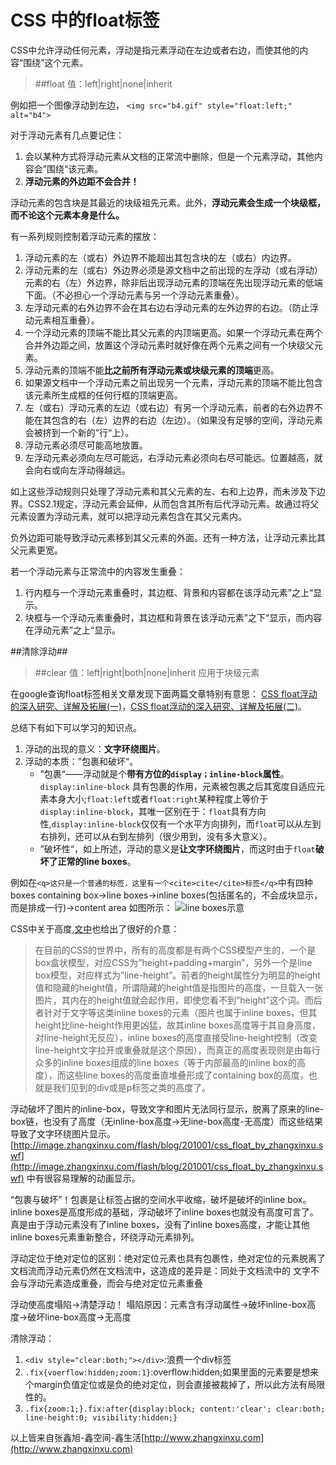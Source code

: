# CSS 中的float标签

CSS中允许浮动任何元素，浮动是指元素浮动在左边或者右边，而使其他的内容“围绕”这个元素。
> ##float
> 值：left|right|none|inherit

例如把一个图像浮动到左边，
`<img src="b4.gif" style="float:left;" alt="b4">`

对于浮动元素有几点要记住：
1. 会以某种方式将浮动元素从文档的正常流中删除，但是一个元素浮动，其他内容会”围绕“该元素。
2. **浮动元素的外边距不会合并！**

浮动元素的包含块是其最近的块级祖先元素。此外，**浮动元素会生成一个块级框，而不论这个元素本身是什么。**

有一系列规则控制着浮动元素的摆放：

1. 浮动元素的左（或右）外边界不能超出其包含块的左（或右）内边界。
2. 浮动元素的左（或右）外边界必须是源文档中之前出现的左浮动（或右浮动）元素的右（左）外边界，除非后出现浮动元素的顶端在先出现浮动元素的低端下面。（不必担心一个浮动元素与另一个浮动元素重叠）。
3. 左浮动元素的右外边界不会在其右边右浮动元素的左外边界的右边。（防止浮动元素相互重叠）。
4. 一个浮动元素的顶端不能比其父元素的内顶端更高。如果一个浮动元素在两个合并外边距之间，放置这个浮动元素时就好像在两个元素之间有一个块级父元素。
5. 浮动元素的顶端不能**比之前所有浮动元素或块级元素的顶端**更高。
6. 如果源文档中一个浮动元素之前出现另一个元素，浮动元素的顶端不能比包含该元素所生成框的任何行框的顶端更高。
7. 左（或右）浮动元素的左边（或右边）有另一个浮动元素，前者的右外边界不能在其包含的右（左）边界的右边（左边）。（如果没有足够的空间，浮动元素会被挤到一个新的”行“上）。
8. 浮动元素必须尽可能高地放置。
9. 左浮动元素必须向左尽可能远，右浮动元素必须向右尽可能远。位置越高，就会向右或向左浮动得越远。

如上这些浮动规则只处理了浮动元素和其父元素的左、右和上边界，而未涉及下边界。CSS2.1规定，浮动元素会延伸，从而包含其所有后代浮动元素。故通过将父元素设置为浮动元素，就可以把浮动元素包含在其父元素内。


负外边距可能导致浮动元素移到其父元素的外面。还有一种方法，让浮动元素比其父元素更宽。

若一个浮动元素与正常流中的内容发生重叠：

1. 行内框与一个浮动元素重叠时，其边框、背景和内容都在该浮动元素”之上“显示。
2. 块框与一个浮动元素重叠时，其边框和背景在该浮动元素”之下“显示，而内容在浮动元素”之上“显示。

##清除浮动##
> ##clear
> 值：left|right|both|none|inherit
> 应用于块级元素


在google查询float标签相关文章发现下面两篇文章特别有意思：
[CSS float浮动的深入研究、详解及拓展(一)](http://www.zhangxinxu.com/wordpress/?p=583)，[CSS float浮动的深入研究、详解及拓展(二)](http://www.zhangxinxu.com/wordpress/?p=594)。

总结下有如下可以学习的知识点。

1. 浮动的出现的意义：**文字环绕图片**。
2. 浮动的本质：”包裹和破坏“。
    *  ”包裹“——浮动就是个**带有方位的`display；inline-block`属性**。`display:inline-block` 具有包裹的作用，元素被包裹之后其宽度自适应元素本身大小;`float:left`或者`float:right`某种程度上等价于`display:inline-block`，其唯一区别在于：`float`具有方向性,`display:inline-block`仅仅有一个水平方向排列，而`float`可以从左到右排列，还可以从右到左排列（很少用到，没有多大意义）。
    * ”破坏性“，如上所述，浮动的意义是**让文字环绕图片**，而这时由于`float`**破坏了正常的line boxes**。

 例如在`<q>这只是一个普通的标签，这里有一个<cite>cite</cite>标签</q>`中有四种boxes
 containing box->line boxes->inline boxes(包括匿名的，不会成块显示，而是排成一行)->content area
如图所示：
 <img  alt="line boxes示意" src="http://paddingme.qiniudn.com/float.png" >


CSS中关于高度,[文中](http://www.zhangxinxu.com/wordpress/?p=583)也给出了很好的介意：
>在目前的CSS的世界中，所有的高度都是有两个CSS模型产生的，一个是box盒状模型，对应CSS为”height+padding+margin”，另外一个是line box模型，对应样式为”line-height”。前者的height属性分为明显的height值和隐藏的height值，所谓隐藏的height值是指图片的高度，一旦载入一张图片，其内在的height值就会起作用，即使您看不到”height”这个词。而后者针对于文字等这类inline boxes的元素（图片也属于inline boxes，但其height比line-height作用更凶猛，故其inline boxes高度等于其自身高度，对line-height无反应），inline boxes的高度直接受line-height控制（改变line-height文字拉开或重叠就是这个原因），而真正的高度表现则是由每行众多的inline boxes组成的line boxes（等于内部最高的inline box的高度），而这些line boxes的高度垂直堆叠形成了containing box的高度，也就是我们见到的div或是p标签之类的高度了。

浮动破坏了图片的inline-box，导致文字和图片无法同行显示，脱离了原来的line-box链，也没有了高度（无inline-box高度->无line-box高度-无高度）而这些结果导致了文字环绕图片显示。
[http://image.zhangxinxu.com/flash/blog/201001/css_float_by_zhangxinxu.swf](http://image.zhangxinxu.com/flash/blog/201001/css_float_by_zhangxinxu.swf) 中有很容易理解的动画显示。

“包裹与破坏”！包裹是让标签占据的空间水平收缩，破坏是破坏的inline box。inline boxes是高度形成的基础，浮动破坏了inline boxes也就没有高度可言了。真是由于浮动元素没有了inline boxes，没有了inline boxes高度，才能让其他inline boxes元素重新整合，环绕浮动元素排列。


浮动定位于绝对定位的区别：绝对定位元素也具有包裹性，绝对定位的元素脱离了文档流而浮动元素仍然在文档流中，这造成的差异是：同处于文档流中的 文字不会与浮动元素造成重叠，而会与绝对定位元素重叠


浮动使高度塌陷->清楚浮动！
塌陷原因：元素含有浮动属性->破坏inline-box高度->破坏line-box高度->无高度

清除浮动：

1. `<div style="clear:both;"></div>`:浪费一个div标签
2.  `.fix{voerflow:hidden;zoom:1}`:overflow:hidden;如果里面的元素要是想来个margin负值定位或是负的绝对定位，则会直接被裁掉了，所以此方法有局限性的。
3. `.fix{zoom:1;}.fix:after{display:block; content:'clear'; clear:both; line-height:0; visibility:hidden;}`

以上皆来自张鑫旭-鑫空间-鑫生活[http://www.zhangxinxu.com](http://www.zhangxinxu.com)






